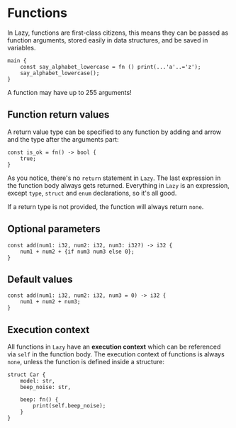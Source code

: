 
# Functions

In Lazy, functions are first-class citizens, this means they can be passed as function arguments, stored easily in data structures, and be saved in variables. 

```
main {
    const say_alphabet_lowercase = fn () print(...'a'..='z');
    say_alphabet_lowercase(); 
}
```

A function may have up to 255 arguments!

## Function return values

A return value type can be specified to any function by adding and arrow and the type after the arguments part:

```
const is_ok = fn() -> bool {
    true;
}
```

As you notice, there's no `return` statement in `Lazy`. The last expression in the function body always gets returned. Everything in `Lazy` is an expression, except `type`, `struct` and `enum` declarations, so it's all good. 

If a return type is not provided, the function will always return `none`. 

## Optional parameters

```
const add(num1: i32, num2: i32, num3: i32?) -> i32 {
    num1 + num2 + {if num3 num3 else 0};
}
```

## Default values

```
const add(num1: i32, num2: i32, num3 = 0) -> i32 {
    num1 + num2 + num3;
}
```

## Execution context

All functions in `Lazy` have an **execution context** which can be referenced via `self` in the function body. The execution context of functions is always `none`, unless the function is defined inside a structure:

```
struct Car {
    model: str,
    beep_noise: str,

    beep: fn() {
        print(self.beep_noise); 
    }
}
```

